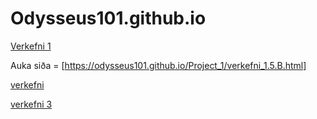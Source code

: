 # Odysseus101.github.io
[Verkefni 1](https://odysseus101.github.io/Project_1/project_1.html) 


Auka siða = [https://odysseus101.github.io/Project_1/verkefni_1.5.B.html]


[verkefni](https://odysseus101.github.io/project_2/project_2.html)

[verkefni 3](https://odysseus101.github.io/project_2/daemi_(2).html)
